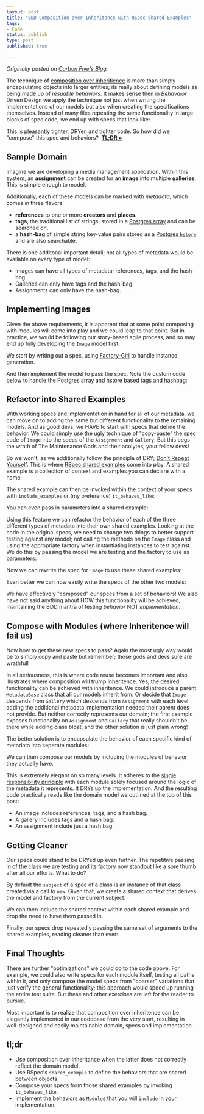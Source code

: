 ```yaml
---
layout: post
title: "BDD Composition over Inheritance with RSpec Shared Examples"
tags:
- Code
status: publish
type: post
published: true

---
```

_Originally posted on [Carbon Five's Blog](http://blog.carbonfive.com/2013/08/07/bdd-composition-over-inheritance-with-rspec-shared-examples/)._

The technique of [composition over inheritience][composition-over-inheritence] is more than simply encapsulating objects into larger entities; its really about defining models as being made up of _resuable behaviors_. It makes sense then in _Behavaior_ Driven Design we apply the technique not just when writing the implementations of our models but also when creating the specifications themselves. Instead of many files repeating the same functionality in large blocks of spec code, we end up with specs that look like:

<script src="https://gist.github.com/rudyjahchan/5923483.js?file=01_image_spec.rb"></script>

This is pleasantly tighter, DRYer, and tighter code. So how did we "compose" this spec and behaviors? <!--more-->&nbsp;<a href="#tldr"><strong>TL;DR &raquo;</strong></a>

## Sample Domain

Imagine we are developing a media management application. Within this system, an **assignment** can be created for an **image** into multiple **galleries**. This is simple enough to model.

<script src="https://gist.github.com/rudyjahchan/5923483.js?file=02_simple_models.rb"></script>

Additionally, each of these models can be marked with _metadata_, which comes in three flavors:

* **references** to one or more **creators** and **places**.
* **tags**, the traditional list of strings, stored in a [Postgres array][postgres-array] and can be searched on.
* a **hash-bag** of simple string key-value pairs stored as a [Postgres <code>hstore</code>][postgres-hstore] and are also searchable.

There is one additonal important detail; not all types of metadata would be available on every type of model:

* Images can have all types of metadata; references, tags, and the hash-bag.
* Galleries can only have tags and the hash-bag.
* Assignments can only have the hash-bag.

## Implementing Images

Given the above requirements, it is apparent that at some point composing with modules will come into play and we could leap to that point. But in practice, we would be following our story-based agile process, and so may end up fully developing the <code>Image</code> model first.

We start by writing out a spec, using [Factory-Girl][] to handle instance generation.

<script src="https://gist.github.com/rudyjahchan/5923483.js?file=03_image_w_everything_spec.rb"></script>

And then implement the model to pass the spec. Note the custom code below to handle the Postgres array and hstore based tags and hashbag:

<script src="https://gist.github.com/rudyjahchan/5923483.js?file=04_image_w_everything.rb"></script>

## Refactor into Shared Examples

With working specs and implementation in hand for all of our metadata, we can move on to adding the same but different functionality to the remaining models. And as good devs, we HAVE to start with specs that define the behavior. We could simply use the ugly technique of "copy-paste" the spec code of <code>Image</code> into the specs of the <code>Assignment</code> and <code>Gallery</code>. But this begs the wrath of The Maintenance Gods and their acolytes, your fellow devs!

So we won't, as we additionally follow the principle of DRY; [Don't Repeat Yourself][dry]. This is where [RSpec shared examples][shared-examples] come into play. A shared example is a collection of context and examples you can declare with a name:

<script src="https://gist.github.com/rudyjahchan/5923483.js?file=05_shared_example_example.rb"></script>
	
The shared example can then be invoked within the context of your specs with <code>include_examples</code> or (my preference) <code>it_behaves_like</code>:

<script src="https://gist.github.com/rudyjahchan/5923483.js?file=06_shared_example_use_example.rb"></script>
	
You can even pass in parameters into a shared example:

<script src="https://gist.github.com/rudyjahchan/5923483.js?file=07_shared_example_parameters_example.rb"></script>

Using this feature we can refactor the behavior of each of the three different types of metadata into their own shared examples. Looking at the code in the original specs, we need to change two things to better support testing against any model; not calling the methods on the <code>Image</code> class and using the appropriate factory when instantiating instances to test against. We do this by passing the model we are testing and the factory to use as parameters:

<script src="https://gist.github.com/rudyjahchan/5923483.js?file=08_meta_data_examples.rb"></script>

Now we can rewrite the spec for <code>Image</code> to use these shared examples:

<script src="https://gist.github.com/rudyjahchan/5923483.js?file=09_image_spec_w_examples.rb"></script>

Even better we can now easily write the specs of the other two models:

<script src="https://gist.github.com/rudyjahchan/5923483.js?file=10_other_model_specs_with_examples.rb"></script>

We have effectively "composed" our specs from a set of behaviors! We also have not said anything about HOW this functionality will be achieved, maintaining the BDD mantra of testing _behavior_ NOT _implementation_.

## Compose with Modules (where Inheritence will fail us)

Now how to get these new specs to pass? Again the most ugly way would be to simply copy and paste but remember; those gods and devs sure are wrathful!  

In all seriousness, this is where code reuse becomes important and also illustrates where composition will trump inheritence. Yes, the desired functionality can be achieved with inheritence. We could introduce a parent <code>MetadataBase</code> class that all our models inherit from. Or decide that <code>Image</code> descends from <code>Gallery</code> which descends from <code>Assignment</code> with each level adding the additional metadata implementation needed their parent does not provide. But neither correctly represents our domain; the first example exposes functionality on <code>Assignment</code> and <code>Gallery</code> that really shouldn't be there while adding class bloat, and the other solution is just plain wrong!

The better solution is to encapsulate the behavior of each specific kind of metadata into seperate modules:

<script src="https://gist.github.com/rudyjahchan/5923483.js?file=11_metadata_in_modules.rb"></script>

We can then compose our models by including the modules of behavior they actually have.

<script src="https://gist.github.com/rudyjahchan/5923483.js?file=12_models_w_modules.rb"></script>

This is extremely elegant on so many levels. It adheres to the [single responsibility principle][single-responsibility-principle] with each module solely focused around the logic of the metadata it represents. It DRYs up the implementation. And the resulting code practically reads like the domain model we outlined at the top of this post:

* An image includes references, tags, and a hash bag.
* A gallery includes tags and a hash bag.
* An assignment include just a hash bag.

## Getting Cleaner

Our specs could stand to be DRYed up even further. The repetitive passing in of the class we are testing and its factory now standout like a sore thumb after all our efforts. What to do?

By default the <code>subject</code> of a spec of a class is an instance of that class created via a call to <code>new</code>. Given that, we create a shared context that derives the model and factory from the current subject.

<script src="https://gist.github.com/rudyjahchan/5923483.js?file=13_subject_class.rb"></script>

We can then include the shared context within each shared example and drop the need to have them passed in.

<script src="https://gist.github.com/rudyjahchan/5923483.js?file=14_final_meta_data_examples.rb"></script>

Finally, our specs drop repeatedly passing the same set of arguments to the shared examples, reading cleaner than ever:

<script src="https://gist.github.com/rudyjahchan/5923483.js?file=15_final_model_specs.rb"></script>

## Final Thoughts

There are further "optimizations" we could do to the code above. For example, we could also write specs for each module itself, testing all paths within it, and only compose the model specs from "coarser" variations that just verify the general functionality; this approach would speed up running the entire test suite. But these and other exercises are left for the reader to pursue.

Most important is to realize that composition over inheritence can be elegantly implemented in our codebase from the very start, resulting in well-designed and easily maintainable domain, specs and implementation.

## <a name="tldr"></a> tl;dr

* Use composition over inheritance when the latter does not correctly reflect the domain model.
* Use RSpec's <code>shared_example</code> to define the behaviors that are shared between objects.
* Compose your specs from those shared examples by invoking <code>it_behaves_like</code>.
* Implement the behaviors as <code>Module</code>s that you will <code>include</code> in your implementation.

[composition-over-inheritence]: http://en.wikipedia.org/wiki/Composition_over_inheritance "Composition over inheritence"
[postgres-array]: http://reefpoints.dockyard.com/ruby/2012/06/18/postgres_ext-adding-postgres-data-types-to-active-record.html
[postgres-hstore]: https://github.com/engageis/activerecord-postgres-hstore
[shared-examples]: https://www.relishapp.com/rspec/rspec-core/v/2-14/docs/example-groups/shared-examples
[factory-girl]: https://github.com/thoughtbot/factory_girl/blob/master/GETTING_STARTED.md
[dry]: http://en.wikipedia.org/wiki/Don't_repeat_yourself
[single-responsibility-principle]: http://en.wikipedia.org/wiki/Single_responsibility_principle
